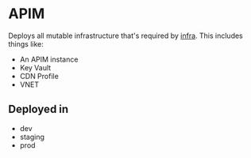 # APIM
Deploys all mutable infrastructure that's required by [infra](../infra). This includes things like:
- An APIM instance
- Key Vault
- CDN Profile
- VNET

## Deployed in
- dev
- staging
- prod